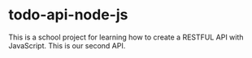 # todo-api-node-js

This is a school project for learning how to create a RESTFUL API with JavaScript. 
This is our second API.
